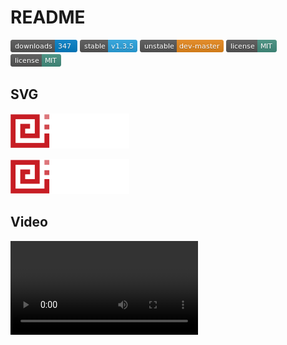 # README

<!-- 注释 -->

[![1.png](images/1.png "1.png")]()
[![2.png](images/2.png "2.png")]()
[![3.png](images/3.png "3.png")]()
[![4.png](images/4.png "4.png")]()
[![4.png](images/4.png "4.png")]()

## SVG

![logo.svg](/images/logo.svg "logo.svg")

![logo.svg](images/logo.svg "logo.svg")

## Video

![Sample Video](video/markdown_video.mp4)
